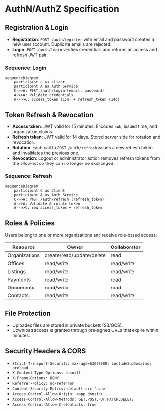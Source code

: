 # AuthN/AuthZ Specification

## Registration & Login
- **Registration**: `POST /auth/register` with email and password creates a new user account. Duplicate emails are rejected.
- **Login**: `POST /auth/login` verifies credentials and returns an access and refresh JWT pair.

### Sequence: Login
```mermaid
sequenceDiagram
    participant C as Client
    participant A as Auth Service
    C->>A: POST /auth/login (email, password)
    A->>A: Validate credentials
    A-->>C: access_token (15m) + refresh_token (14d)
```

## Token Refresh & Revocation
- **Access token**: JWT valid for 15 minutes. Encodes `sub`, issued time, and organization claims.
- **Refresh token**: JWT valid for 14 days. Stored server side for rotation and revocation.
- **Rotation**: Each call to `POST /auth/refresh` issues a new refresh token and invalidates the previous one.
- **Revocation**: Logout or administrator action removes refresh tokens from the allow‑list so they can no longer be exchanged.

### Sequence: Refresh
```mermaid
sequenceDiagram
    participant C as Client
    participant A as Auth Service
    C->>A: POST /auth/refresh (refresh_token)
    A->>A: Validate & rotate token
    A-->>C: new access_token + refresh_token
```

## Roles & Policies
Users belong to one or more organizations and receive role‑based access:

| Resource | Owner | Collaborator |
|----------|-------|--------------|
| Organizations | create/read/update/delete | read |
| Offices | read/write | read/write |
| Listings | read/write | read/write |
| Payments | read/write | read |
| Documents | read/write | read |
| Contacts | read/write | read/write |

## File Protection
- Uploaded files are stored in private buckets (S3/GCS).
- Download access is granted through pre‑signed URLs that expire within minutes.

## Security Headers & CORS
- `Strict-Transport-Security: max-age=63072000; includeSubDomains; preload`
- `X-Content-Type-Options: nosniff`
- `X-Frame-Options: DENY`
- `Referrer-Policy: no-referrer`
- `Content-Security-Policy: default-src 'none'`
- `Access-Control-Allow-Origin: <app domain>`
- `Access-Control-Allow-Methods: GET,POST,PUT,PATCH,DELETE`
- `Access-Control-Allow-Credentials: true`

